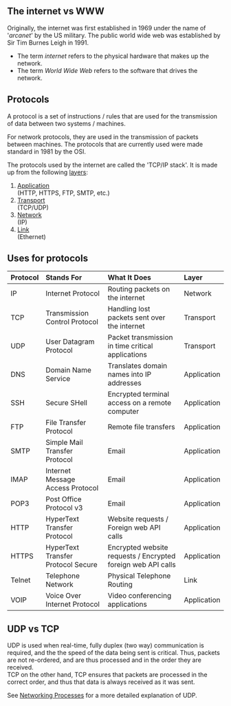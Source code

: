 ## The internet vs WWW
Originally, the internet was first established in 1969 under the name of '*arcanet*' by the US military. The public world wide web was established by Sir Tim Burnes Leigh in 1991.

- The term *internet* refers to the physical hardware that makes up the network.
- The term *World Wide Web* refers to the software that drives the network.

## Protocols
A protocol is a set of instructions / rules that are used for the transmission of data between two systems / machines. 

For network protocols, they are used in the transmission of packets between machines. The protocols that are currently used were made standard in 1981 by the OSI.

The protocols used by the internet are called the 'TCP/IP stack'. It is made up from the following [layers](./Networking_Process.md/):
1. [Application](./Networking_Process.md/#application-layer)  
    (HTTP, HTTPS, FTP, SMTP, etc.)
2. [Transport](./Networking_Process.md/#transport-layer)  
    (TCP/UDP)
3. [Network](./Networking_Process.md/#network-layer)  
    (IP)
4. [Link](./Networking_Process.md/#link-layer)  
    (Ethernet)

## Uses for protocols

| Protocol | Stands For                         | What It Does                                                 | Layer       |
|:-------- |:---------------------------------- |:------------------------------------------------------------ |:----------- |
| IP       | Internet Protocol                  | Routing packets on the internet                              | Network     |
| TCP      | Transmission Control Protocol      | Handling lost packets sent over the internet                 | Transport   |
| UDP      | User Datagram Protocol             | Packet transmission in time critical applications            | Transport   |
| DNS      | Domain Name Service                | Translates domain names into IP addresses                    | Application |
| SSH      | Secure SHell                       | Encrypted terminal access on a remote computer               | Application |
| FTP      | File Transfer Protocol             | Remote file transfers                                        | Application |
| SMTP     | Simple Mail Transfer Protocol      | Email                                                        | Application |
| IMAP     | Internet Message Access Protocol   | Email                                                        | Application |
| POP3     | Post Office Protocol v3            | Email                                                        | Application |
| HTTP     | HyperText Transfer Protocol        | Website requests / Foreign web API calls                     | Application |
| HTTPS    | HyperText Transfer Protocol Secure | Encrypted website requests / Encrypted foreign web API calls | Application |
| Telnet   | Telephone Network                  | Physical Telephone Routing                                   | Link        |
| VOIP     | Voice Over Internet Protocol       | Video conferencing applications                              | Application |

## UDP vs TCP
UDP is used when real-time, fully duplex (two way) communication is required, and the the speed of the data being sent is critical. Thus, packets are not re-ordered, and are thus processed and in the order they are received.  
TCP on the other hand, TCP ensures that packets are processed in the correct order, and thus that data is always received as it was sent.

See [Networking Processes](./Networking_Process.md/#udpip) for a more detailed explanation of UDP.